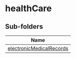 # healthCare


## Sub-folders

|Name|
|---|
|[electronicMedicalRecords](https://docs.microsoft.com/en-us/common-data-model/schema/core/applicationcommon/foundationcommon/crmcommon/accelerators/healthcare/electronicMedicalRecords/overview)|



